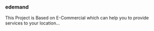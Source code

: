 ### edemand 
This Project is Based on E-Commercial 
which can help you to provide services to your location...
